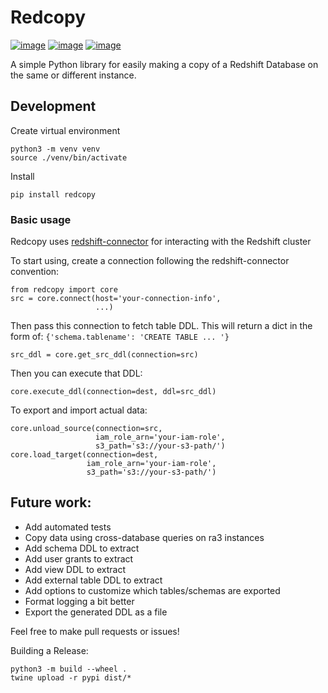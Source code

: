 # Redcopy

[![image](https://img.shields.io/pypi/v/redcopy.svg)](https://pypi.python.org/pypi/redcopy)
[![image](https://img.shields.io/pypi/l/redcopy.svg)](https://pypi.python.org/pypi/redcopy)
[![image](https://img.shields.io/pypi/pyversions/redcopy.svg)](https://pypi.python.org/pypi/redcopy)

A simple Python library for easily making a copy of a Redshift Database on the same or different instance.


## Development

Create virtual environment
```
python3 -m venv venv
source ./venv/bin/activate
```

Install
```
pip install redcopy
```

### Basic usage
Redcopy uses [redshift-connector](https://pypi.org/project/redshift-connector/) for interacting with the Redshift cluster

To start using, create a connection following the redshift-connector convention:
```
from redcopy import core
src = core.connect(host='your-connection-info',
                   ...)
```
Then pass this connection to fetch table DDL. This will return a dict in the form of:
`{'schema.tablename': 'CREATE TABLE ... '}`
```
src_ddl = core.get_src_ddl(connection=src)
```
Then you can execute that DDL:
```
core.execute_ddl(connection=dest, ddl=src_ddl)
```
To export and import actual data:
```
core.unload_source(connection=src,
                   iam_role_arn='your-iam-role',
                   s3_path='s3://your-s3-path/')
core.load_target(connection=dest,
                 iam_role_arn='your-iam-role',
                 s3_path='s3://your-s3-path/')
```

## Future work:

- Add automated tests
- Copy data using cross-database queries on ra3 instances
- Add schema DDL to extract
- Add user grants to extract
- Add view DDL to extract
- Add external table DDL to extract
- Add options to customize which tables/schemas are exported
- Format logging a bit better
- Export the generated DDL as a file


Feel free to make pull requests or issues!

Building a Release:
```
python3 -m build --wheel .
twine upload -r pypi dist/*
```